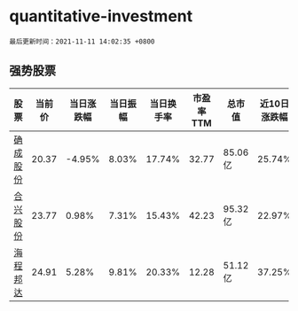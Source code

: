 # quantitative-investment

`最后更新时间：2021-11-11 14:02:35 +0800`

## 强势股票

|股票|当前价|当日涨跌幅|当日振幅|当日换手率|市盈率TTM|总市值|近10日涨跌幅|
|----|----|----|----|----|----|----|----|
|[确成股份](https://xueqiu.com/S/SH605183)|20.37|-4.95%|8.03%|17.74%|32.77|85.06亿|25.74%|
|[合兴股份](https://xueqiu.com/S/SH605005)|23.77|0.98%|7.31%|15.43%|42.23|95.32亿|22.97%|
|[海程邦达](https://xueqiu.com/S/SH603836)|24.91|5.28%|9.81%|20.33%|12.28|51.12亿|37.25%|
